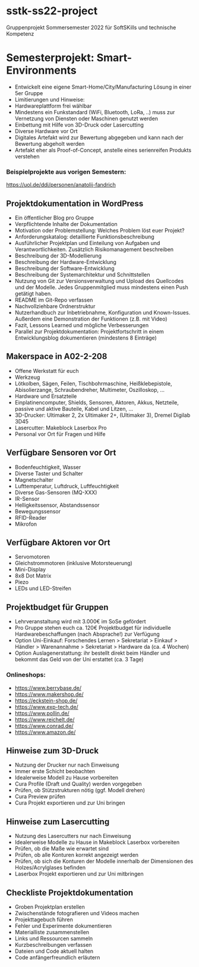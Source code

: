 # sstk-ss22-project
Gruppenprojekt Sommersemester 2022 für SoftSKills und technische Kompetenz

# Semesterprojekt: Smart-Environments
* Entwickelt eine eigene Smart-Home/City/Manufacturing Lösung in einer 5er Gruppe
* Limitierungen und Hinweise:
* Hardwareplattform frei wählbar
* Mindestens ein Funkstandard (WiFi, Bluetooth, LoRa, ..) muss zur Vernetzung von Diensten oder Maschinen genutzt werden
* Einbettung mit Hilfe von 3D-Druck oder Lasercutting
* Diverse Hardware vor Ort
* Digitales Artefakt wird zur Bewertung abgegeben und kann nach der Bewertung abgeholt werden
* Artefakt eher als Proof-of-Concept, anstelle eines serienreifen Produkts verstehen

### Beispielprojekte aus vorigen Semestern:
https://uol.de/ddi/personen/anatolij-fandrich

## Projektdokumentation in WordPress
* Ein öffentlicher Blog pro Gruppe
* Verpflichtende Inhalte der Dokumentation
* Motivation oder Problemstellung: Welches Problem löst euer Projekt?
* Anforderungskatalog: detaillierte Funktionsbeschreibung
* Ausführlicher Projektplan und Einteilung von Aufgaben und Verantwortlichkeiten. Zusätzlich Risikomanagement beschreiben
* Beschreibung der 3D-Modellierung
* Beschreibung der Hardware-Entwicklung
* Beschreibung der Software-Entwicklung
* Beschreibung der Systemarchitektur und Schnittstellen
* Nutzung von Git zur Versionsverwaltung und Upload des Quellcodes und der Modelle. Jedes Gruppenmitglied muss mindestens einen Push getätigt haben.
* README im Git-Repo verfassen
* Nachvollziehbare Ordnerstruktur
* Nutzerhandbuch zur Inbetriebnahme, Konfiguration und Known-Issues. Außerdem eine Demonstration der Funktionen (z.B. mit Video)
* Fazit, Lessons Learned und mögliche Verbesserungen
* Parallel zur Projektdokumentation: Projektfortschritt in einem Entwicklungsblog dokumentieren (mindestens 8 Einträge)

## Makerspace in A02-2-208
* Offene Werkstatt für euch
* Werkzeug
* Lötkolben, Sägen, Feilen, Tischbohrmaschine, Heißklebepistole, Abisolierzange, Schraubendreher, Multimeter, Oszilloskop, ...
* Hardware und Ersatzteile
* Einplatinencomputer, Shields, Sensoren, Aktoren, Akkus, Netzteile, passive und aktive Bauteile, Kabel und Litzen, ...
* 3D-Drucker: Ultimaker 2, 2x Ultimaker 2+, (Ultimaker 3), Dremel Digilab 3D45
* Lasercutter: Makeblock Laserbox Pro
* Personal vor Ort für Fragen und Hilfe

## Verfügbare Sensoren vor Ort
* Bodenfeuchtigkeit, Wasser
* Diverse Taster und Schalter
* Magnetschalter
* Lufttemperatur, Luftdruck, Luftfeuchtigkeit
* Diverse Gas-Sensoren (MQ-XXX)
* IR-Sensor
* Helligkeitssensor, Abstandssensor
* Bewegungssensor
* RFID-Reader
* Mikrofon

## Verfügbare Aktoren vor Ort
* Servomotoren
* Gleichstrommotoren (inklusive Motorsteuerung)
* Mini-Display
* 8x8 Dot Matrix
* Piezo
* LEDs und LED-Streifen

## Projektbudget für Gruppen
* Lehrveranstaltung wird mit 3.000€ im SoSe gefördert
* Pro Gruppe stehen euch ca. 120€ Projektbudget für individuelle Hardwarebeschaffungen (nach Absprache!) zur Verfügung
* Option Uni-Einkauf: Forschendes Lernen > Sekretariat > Einkauf > Händler > Warenannahme > Sekretariat > Hardware da (ca. 4 Wochen)
* Option Auslagenerstattung: ihr bestellt direkt beim Händler und bekommt das Geld von der Uni erstattet (ca. 3 Tage)

### Onlineshops:
* https://www.berrybase.de/ 
* https://www.makershop.de/ 
* https://eckstein-shop.de/
* https://www.exp-tech.de/ 
* https://www.pollin.de/ 
* https://www.reichelt.de/
* https://www.conrad.de/ 
* https://www.amazon.de/

## Hinweise zum 3D-Druck
* Nutzung der Drucker nur nach Einweisung
* Immer erste Schicht beobachten
* Idealerweise Modell zu Hause vorbereiten
* Cura Profile (Draft und Quality) werden vorgegeben
* Prüfen, ob Stützstrukturen nötig (ggf. Modell drehen)
* Cura Preview prüfen
* Cura Projekt exportieren und zur Uni bringen

## Hinweise zum Lasercutting
* Nutzung des Lasercutters nur nach Einweisung
* Idealerweise Modelle zu Hause in Makeblock Laserbox vorbereiten
* Prüfen, ob die Maße wie erwartet sind
* Prüfen, ob alle Konturen korrekt angezeigt werden
* Prüfen, ob sich die Konturen der Modelle innerhalb der Dimensionen des Holzes/Acrylglases befinden
* Laserbox Projekt exportieren und zur Uni mitbringen

## Checkliste Projektdokumentation
* Groben Projektplan erstellen
* Zwischenstände fotografieren und Videos machen
* Projekttagebuch führen
* Fehler und Experimente dokumentieren
* Materialliste zusammenstellen
* Links und Ressourcen sammeln
* Kurzbeschreibungen verfassen
* Dateien und Code aktuell halten
* Code anfängerfreundlich erläutern
